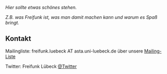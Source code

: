 *Hier sollte etwas schönes stehen.*

*Z.B. was Freifunk ist, was man damit machen kann und warum es Spaß bringt.*

## Kontakt

Mailingliste: freifunk.luebeck AT asta.uni-luebeck.de über unsere [Mailing-Liste](http://lists.asta.uni-luebeck.de/mailman/listinfo/freifunk.luebeck)

Twitter: Freifunk Lübeck [@Twitter](http://twitter.com/freifunkluebeck)

